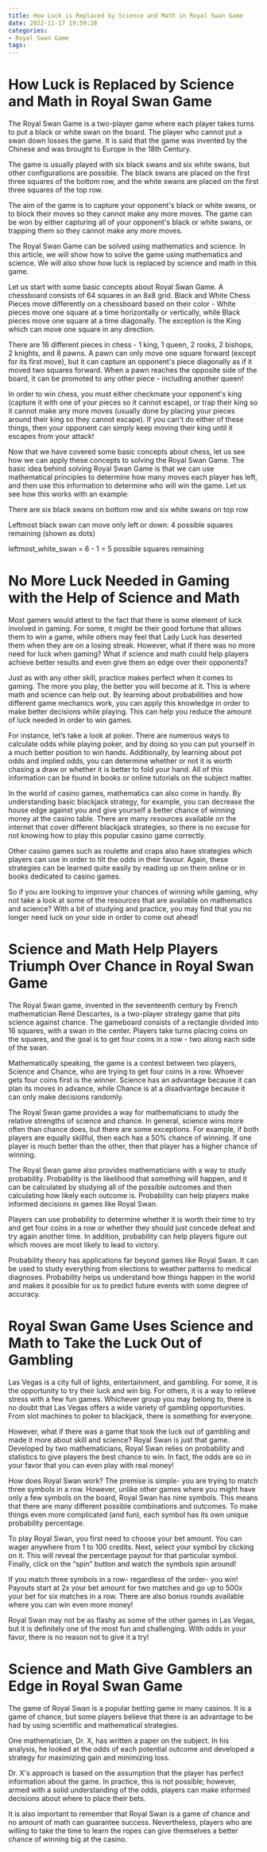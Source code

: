 ```yaml
---
title: How Luck is Replaced by Science and Math in Royal Swan Game
date: 2022-11-17 19:59:28
categories:
- Royal Swan Game
tags:
---
```



#  How Luck is Replaced by Science and Math in Royal Swan Game

The Royal Swan Game is a two-player game where each player takes turns to put a black or white swan on the board. The player who cannot put a swan down losses the game. It is said that the game was invented by the Chinese and was brought to Europe in the 18th Century.

The game is usually played with six black swans and six white swans, but other configurations are possible. The black swans are placed on the first three squares of the bottom row, and the white swans are placed on the first three squares of the top row.

The aim of the game is to capture your opponent's black or white swans, or to block their moves so they cannot make any more moves. The game can be won by either capturing all of your opponent's black or white swans, or trapping them so they cannot make any more moves.

The Royal Swan Game can be solved using mathematics and science. In this article, we will show how to solve the game using mathematics and science. We will also show how luck is replaced by science and math in this game.

Let us start with some basic concepts about Royal Swan Game. A chessboard consists of 64 squares in an 8x8 grid. Black and White Chess Pieces move differently on a chessboard based on their color - White pieces move one square at a time horizontally or vertically, while Black pieces move one square at a time diagonally. The exception is the King which can move one square in any direction.

There are 16 different pieces in chess - 1 king, 1 queen, 2 rooks, 2 bishops, 2 knights, and 8 pawns. A pawn can only move one square forward (except for its first move), but it can capture an opponent's piece diagonally as if it moved two squares forward. When a pawn reaches the opposite side of the board, it can be promoted to any other piece - including another queen!

In order to win chess, you must either checkmate your opponent's king (capture it with one of your pieces so it cannot escape), or trap their king so it cannot make any more moves (usually done by placing your pieces around their king so they cannot escape). If you can't do either of these things, then your opponent can simply keep moving their king until it escapes from your attack!

Now that we have covered some basic concepts about chess, let us see how we can apply these concepts to solving the Royal Swan Game. The basic idea behind solving Royal Swan Game is that we can use mathematical principles to determine how many moves each player has left, and then use this information to determine who will win the game. Let us see how this works with an example:



        







   







 There are six black swans on bottom row and six white swans on top row







 Leftmost black swan can move only left or down: 4 possible squares remaining (shown as dots)




leftmost_white_swan = 6 - 1 = 5 possible squares remaining

#  No More Luck Needed in Gaming with the Help of Science and Math

Most gamers would attest to the fact that there is some element of luck involved in gaming. For some, it might be their good fortune that allows them to win a game, while others may feel that Lady Luck has deserted them when they are on a losing streak. However, what if there was no more need for luck when gaming? What if science and math could help players achieve better results and even give them an edge over their opponents?

Just as with any other skill, practice makes perfect when it comes to gaming. The more you play, the better you will become at it. This is where math and science can help out. By learning about probabilities and how different game mechanics work, you can apply this knowledge in order to make better decisions while playing. This can help you reduce the amount of luck needed in order to win games.

For instance, let’s take a look at poker. There are numerous ways to calculate odds while playing poker, and by doing so you can put yourself in a much better position to win hands. Additionally, by learning about pot odds and implied odds, you can determine whether or not it is worth chasing a draw or whether it is better to fold your hand. All of this information can be found in books or online tutorials on the subject matter.

In the world of casino games, mathematics can also come in handy. By understanding basic blackjack strategy, for example, you can decrease the house edge against you and give yourself a better chance of winning money at the casino table. There are many resources available on the internet that cover different blackjack strategies, so there is no excuse for not knowing how to play this popular casino game correctly.

Other casino games such as roulette and craps also have strategies which players can use in order to tilt the odds in their favour. Again, these strategies can be learned quite easily by reading up on them online or in books dedicated to casino games.

So if you are looking to improve your chances of winning while gaming, why not take a look at some of the resources that are available on mathematics and science? With a bit of studying and practice, you may find that you no longer need luck on your side in order to come out ahead!

#  Science and Math Help Players Triumph Over Chance in Royal Swan Game

The Royal Swan game, invented in the seventeenth century by French mathematician René Descartes, is a two-player strategy game that pits science against chance. The gameboard consists of a rectangle divided into 16 squares, with a swan in the center. Players take turns placing coins on the squares, and the goal is to get four coins in a row - two along each side of the swan.

Mathematically speaking, the game is a contest between two players, Science and Chance, who are trying to get four coins in a row. Whoever gets four coins first is the winner. Science has an advantage because it can plan its moves in advance, while Chance is at a disadvantage because it can only make decisions randomly.

The Royal Swan game provides a way for mathematicians to study the relative strengths of science and chance. In general, science wins more often than chance does, but there are some exceptions. For example, if both players are equally skillful, then each has a 50% chance of winning. If one player is much better than the other, then that player has a higher chance of winning.

The Royal Swan game also provides mathematicians with a way to study probability. Probability is the likelihood that something will happen, and it can be calculated by studying all of the possible outcomes and then calculating how likely each outcome is. Probability can help players make informed decisions in games like Royal Swan.

Players can use probability to determine whether it is worth their time to try and get four coins in a row or whether they should just concede defeat and try again another time. In addition, probability can help players figure out which moves are most likely to lead to victory.

Probability theory has applications far beyond games like Royal Swan. It can be used to study everything from elections to weather patterns to medical diagnoses. Probability helps us understand how things happen in the world and makes it possible for us to predict future events with some degree of accuracy.

#  Royal Swan Game Uses Science and Math to Take the Luck Out of Gambling

Las Vegas is a city full of lights, entertainment, and gambling. For some, it is the opportunity to try their luck and win big. For others, it is a way to relieve stress with a few fun games. Whichever group you may belong to, there is no doubt that Las Vegas offers a wide variety of gambling opportunities. From slot machines to poker to blackjack, there is something for everyone.

However, what if there was a game that took the luck out of gambling and made it more about skill and science? Royal Swan is just that game. Developed by two mathematicians, Royal Swan relies on probability and statistics to give players the best chance to win. In fact, the odds are so in your favor that you can even play with real money!

How does Royal Swan work? The premise is simple- you are trying to match three symbols in a row. However, unlike other games where you might have only a few symbols on the board, Royal Swan has nine symbols. This means that there are many different possible combinations and outcomes. To make things even more complicated (and fun), each symbol has its own unique probability percentage.

To play Royal Swan, you first need to choose your bet amount. You can wager anywhere from 1 to 100 credits. Next, select your symbol by clicking on it. This will reveal the percentage payout for that particular symbol. Finally, click on the “spin” button and watch the symbols spin around!

If you match three symbols in a row- regardless of the order- you win! Payouts start at 2x your bet amount for two matches and go up to 500x your bet for six matches in a row. There are also bonus rounds available where you can win even more money!

Royal Swan may not be as flashy as some of the other games in Las Vegas, but it is definitely one of the most fun and challenging. With odds in your favor, there is no reason not to give it a try!

#  Science and Math Give Gamblers an Edge in Royal Swan Game

The game of Royal Swan is a popular betting game in many casinos. It is a game of chance, but some players believe that there is an advantage to be had by using scientific and mathematical strategies.

One mathematician, Dr. X, has written a paper on the subject. In his analysis, he looked at the odds of each potential outcome and developed a strategy for maximizing gain and minimizing loss.

Dr. X's approach is based on the assumption that the player has perfect information about the game. In practice, this is not possible; however, armed with a solid understanding of the odds, players can make informed decisions about where to place their bets.

It is also important to remember that Royal Swan is a game of chance and no amount of math can guarantee success. Nevertheless, players who are willing to take the time to learn the ropes can give themselves a better chance of winning big at the casino.